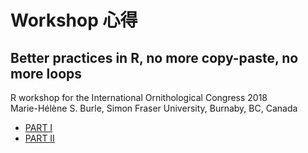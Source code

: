 # Workshop 心得

## Better practices in R, no more copy-paste, no more loops

R workshop for the International Ornithological Congress 2018 <br/>
Marie-Hélène S. Burle, Simon Fraser University, Burnaby, BC, Canada

* [PART I](https://kemushi54.github.io/Workshop/R_workshop.html)
* [PART II](https://kemushi54.github.io/Workshop/R_workshop_2.html)
